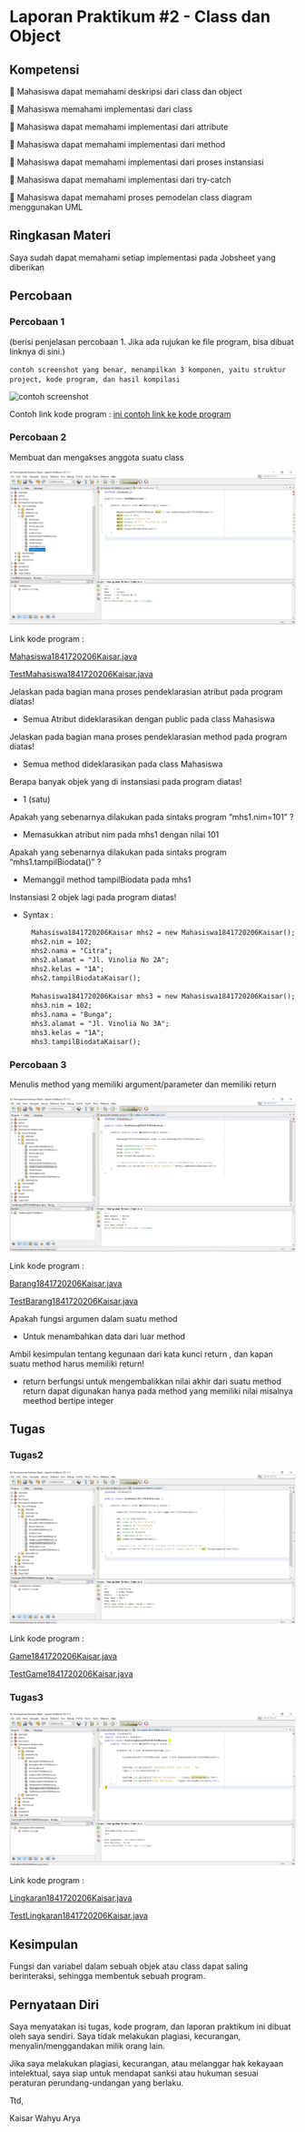 # Laporan Praktikum #2 - Class dan Object

## Kompetensi

 Mahasiswa dapat memahami deskripsi dari class dan object

 Mahasiswa memahami implementasi dari class

 Mahasiswa dapat memahami implementasi dari attribute

 Mahasiswa dapat memahami implementasi dari method

 Mahasiswa dapat memahami implementasi dari proses instansiasi

 Mahasiswa dapat memahami implementasi dari try-catch

 Mahasiswa dapat memahami proses pemodelan class diagram menggunakan UML

## Ringkasan Materi

Saya sudah dapat memahami setiap implementasi pada Jobsheet yang diberikan

## Percobaan

### Percobaan 1

(berisi penjelasan percobaan 1. Jika ada rujukan ke file program, bisa dibuat linknya di sini.)

`contoh screenshot yang benar, menampilkan 3 komponen, yaitu struktur project, kode program, dan hasil kompilasi`

![contoh screenshot](img/contoh-schot1.PNG)

Contoh link kode program : [ini contoh link ke kode program](../../src/1_Pengantar_Konsep_PBO/Contoh12345Habibie.java)

### Percobaan 2

 Membuat dan mengakses anggota suatu class

![Screenshot](img/Screenshot_3.jpg)

Link kode program :

[Mahasiswa1841720206Kaisar.java](../../src/2_Class_dan_Object/Mahasiswa1841720206Kaisar.java)

[TestMahasiswa1841720206Kaisar.java](../../src/2_Class_dan_Object/TestMahasiswa1841720206Kaisar.java)

Jelaskan pada bagian mana proses pendeklarasian atribut pada program diatas!
- Semua Atribut dideklarasikan dengan public pada class Mahasiswa

Jelaskan pada bagian mana proses pendeklarasian method pada program diatas!
- Semua method dideklarasikan pada class Mahasiswa

Berapa banyak objek yang di instansiasi pada program diatas!
- 1 (satu)

 Apakah yang sebenarnya dilakukan pada sintaks program “mhs1.nim=101” ?
- Memasukkan atribut nim pada mhs1 dengan nilai 101

 Apakah yang sebenarnya dilakukan pada sintaks program “mhs1.tampilBiodata()” ?
- Memanggil method tampilBiodata pada mhs1

Instansiasi 2 objek lagi pada program diatas!
- Syntax :

        Mahasiswa1841720206Kaisar mhs2 = new Mahasiswa1841720206Kaisar();
        mhs2.nim = 102;
        mhs2.nama = "Citra";
        mhs2.alamat = "Jl. Vinolia No 2A";
        mhs2.kelas = "1A";
        mhs2.tampilBiodataKaisar();
        
        Mahasiswa1841720206Kaisar mhs3 = new Mahasiswa1841720206Kaisar();
        mhs3.nim = 102;
        mhs3.nama = "Bunga";
        mhs3.alamat = "Jl. Vinolia No 3A";
        mhs3.kelas = "1A";
        mhs3.tampilBiodataKaisar();

### Percobaan 3

Menulis method yang memiliki argument/parameter dan memiliki return

![Screenshot](img/Screenshot_4.jpg)

Link kode program :

[Barang1841720206Kaisar.java](../../src/2_Class_dan_Object/Barang1841720206Kaisar.java)

[TestBarang1841720206Kaisar.java](../../src/2_Class_dan_Object/TestBarang1841720206Kaisar.java)

 Apakah fungsi argumen dalam suatu method
 - Untuk menambahkan data dari luar method
 
 Ambil kesimpulan tentang kegunaan dari kata kunci return , dan kapan suatu method harus memiliki return!
 - return berfungsi untuk mengembalikkan nilai akhir dari suatu method return dapat digunakan hanya pada method yang memiliki nilai misalnya meethod bertipe integer

## Tugas

### Tugas2

![Screenshot](img/Screenshot_5.jpg)

Link kode program :

[Game1841720206Kaisar.java](../../src/2_Class_dan_Object/Game1841720206Kaisar.java)

[TestGame1841720206Kaisar.java](../../src/2_Class_dan_Object/TestGame1841720206Kaisar.java)

### Tugas3

![Screenshot](img/Screenshot_6.jpg)

Link kode program :

[Lingkaran1841720206Kaisar.java](../../src/2_Class_dan_Object/Lingkaran1841720206Kaisar.java)

[TestLingkaran1841720206Kaisar.java](../../src/2_Class_dan_Object/TestLingkaran1841720206Kaisar.java)

## Kesimpulan

Fungsi dan variabel dalam sebuah objek atau class dapat saling berinteraksi, sehingga membentuk sebuah program.

## Pernyataan Diri

Saya menyatakan isi tugas, kode program, dan laporan praktikum ini dibuat oleh saya sendiri. Saya tidak melakukan plagiasi, kecurangan, menyalin/menggandakan milik orang lain.

Jika saya melakukan plagiasi, kecurangan, atau melanggar hak kekayaan intelektual, saya siap untuk mendapat sanksi atau hukuman sesuai peraturan perundang-undangan yang berlaku.

Ttd,

Kaisar Wahyu Arya
